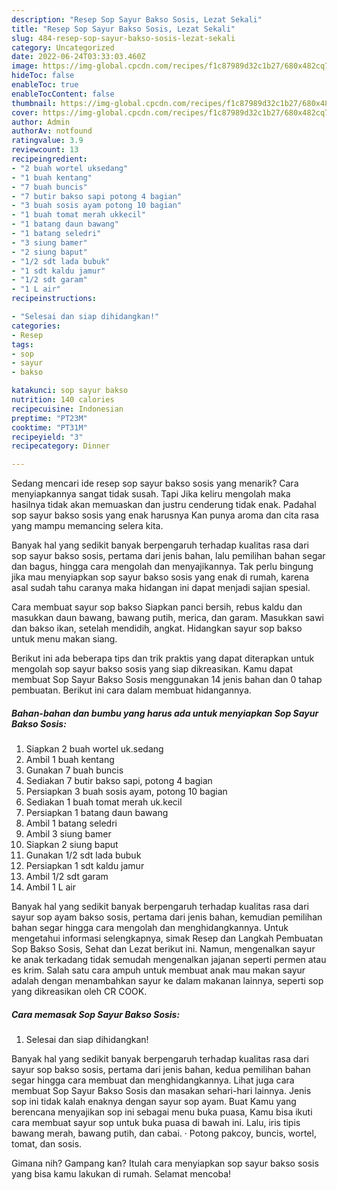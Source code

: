 ```yaml
---
description: "Resep Sop Sayur Bakso Sosis, Lezat Sekali"
title: "Resep Sop Sayur Bakso Sosis, Lezat Sekali"
slug: 484-resep-sop-sayur-bakso-sosis-lezat-sekali
category: Uncategorized
date: 2022-06-24T03:33:03.460Z
image: https://img-global.cpcdn.com/recipes/f1c87989d32c1b27/680x482cq70/sop-sayur-bakso-sosis-foto-resep-utama.jpg
hideToc: false
enableToc: true
enableTocContent: false
thumbnail: https://img-global.cpcdn.com/recipes/f1c87989d32c1b27/680x482cq70/sop-sayur-bakso-sosis-foto-resep-utama.jpg
cover: https://img-global.cpcdn.com/recipes/f1c87989d32c1b27/680x482cq70/sop-sayur-bakso-sosis-foto-resep-utama.jpg
author: Admin
authorAv: notfound
ratingvalue: 3.9
reviewcount: 13
recipeingredient:
- "2 buah wortel uksedang"
- "1 buah kentang"
- "7 buah buncis"
- "7 butir bakso sapi potong 4 bagian"
- "3 buah sosis ayam potong 10 bagian"
- "1 buah tomat merah ukkecil"
- "1 batang daun bawang"
- "1 batang seledri"
- "3 siung bamer"
- "2 siung baput"
- "1/2 sdt lada bubuk"
- "1 sdt kaldu jamur"
- "1/2 sdt garam"
- "1 L air"
recipeinstructions:

- "Selesai dan siap dihidangkan!"
categories:
- Resep
tags:
- sop
- sayur
- bakso

katakunci: sop sayur bakso 
nutrition: 140 calories
recipecuisine: Indonesian
preptime: "PT23M"
cooktime: "PT31M"
recipeyield: "3"
recipecategory: Dinner

---
```



Sedang mencari ide resep sop sayur bakso sosis yang menarik? Cara menyiapkannya sangat tidak susah. Tapi Jika keliru mengolah maka hasilnya tidak akan memuaskan dan justru cenderung tidak enak. Padahal sop sayur bakso sosis yang enak harusnya Kan punya aroma dan cita rasa yang mampu memancing selera kita.


Banyak hal yang sedikit banyak berpengaruh terhadap kualitas rasa dari sop sayur bakso sosis, pertama dari jenis bahan, lalu pemilihan bahan segar dan bagus, hingga cara mengolah dan menyajikannya. Tak perlu bingung jika mau menyiapkan sop sayur bakso sosis yang enak di rumah, karena asal sudah tahu caranya maka hidangan ini dapat menjadi sajian spesial.

Cara membuat sayur sop bakso Siapkan panci bersih, rebus kaldu dan masukkan daun bawang, bawang putih, merica, dan garam. Masukkan sawi dan bakso ikan, setelah mendidih, angkat. Hidangkan sayur sop bakso untuk menu makan siang.


Berikut ini ada beberapa tips dan trik praktis yang dapat diterapkan untuk mengolah sop sayur bakso sosis yang siap dikreasikan. Kamu dapat membuat Sop Sayur Bakso Sosis menggunakan 14 jenis bahan dan 0 tahap pembuatan. Berikut ini cara dalam membuat hidangannya.

<!--inarticleads1-->

##### Bahan-bahan dan bumbu yang harus ada untuk menyiapkan Sop Sayur Bakso Sosis:

1. Siapkan 2 buah wortel uk.sedang
1. Ambil 1 buah kentang
1. Gunakan 7 buah buncis
1. Sediakan 7 butir bakso sapi, potong 4 bagian
1. Persiapkan 3 buah sosis ayam, potong 10 bagian
1. Sediakan 1 buah tomat merah uk.kecil
1. Persiapkan 1 batang daun bawang
1. Ambil 1 batang seledri
1. Ambil 3 siung bamer
1. Siapkan 2 siung baput
1. Gunakan 1/2 sdt lada bubuk
1. Persiapkan 1 sdt kaldu jamur
1. Ambil 1/2 sdt garam
1. Ambil 1 L air


Banyak hal yang sedikit banyak berpengaruh terhadap kualitas rasa dari sayur sop ayam bakso sosis, pertama dari jenis bahan, kemudian pemilihan bahan segar hingga cara mengolah dan menghidangkannya. Untuk mengetahui informasi selengkapnya, simak Resep dan Langkah Pembuatan Sop Bakso Sosis, Sehat dan Lezat berikut ini. Namun, mengenalkan sayur ke anak terkadang tidak semudah mengenalkan jajanan seperti permen atau es krim. Salah satu cara ampuh untuk membuat anak mau makan sayur adalah dengan menambahkan sayur ke dalam makanan lainnya, seperti sop yang dikreasikan oleh CR COOK. 

<!--inarticleads2-->

##### Cara memasak Sop Sayur Bakso Sosis:


1. Selesai dan siap dihidangkan!

Banyak hal yang sedikit banyak berpengaruh terhadap kualitas rasa dari sayur sop bakso sosis, pertama dari jenis bahan, kedua pemilihan bahan segar hingga cara membuat dan menghidangkannya. Lihat juga cara membuat Sop Sayur Bakso Sosis dan masakan sehari-hari lainnya. Jenis sop ini tidak kalah enaknya dengan sayur sop ayam. Buat Kamu yang berencana menyajikan sop ini sebagai menu buka puasa, Kamu bisa ikuti cara membuat sayur sop untuk buka puasa di bawah ini. Lalu, iris tipis bawang merah, bawang putih, dan cabai. · Potong pakcoy, buncis, wortel, tomat, dan sosis. 

Gimana nih? Gampang kan? Itulah cara menyiapkan sop sayur bakso sosis yang bisa kamu lakukan di rumah. Selamat mencoba!

